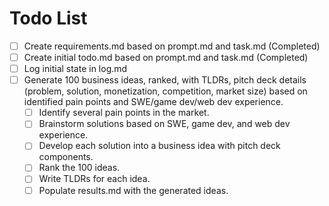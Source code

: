 # Todo List

- [ ] Create requirements.md based on prompt.md and task.md (Completed)
- [ ] Create initial todo.md based on prompt.md and task.md (Completed)
- [ ] Log initial state in log.md
- [ ] Generate 100 business ideas, ranked, with TLDRs, pitch deck details (problem, solution, monetization, competition, market size) based on identified pain points and SWE/game dev/web dev experience.
    - [ ] Identify several pain points in the market.
    - [ ] Brainstorm solutions based on SWE, game dev, and web dev experience.
    - [ ] Develop each solution into a business idea with pitch deck components.
    - [ ] Rank the 100 ideas.
    - [ ] Write TLDRs for each idea.
    - [ ] Populate results.md with the generated ideas.
